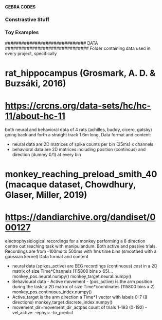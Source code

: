 #### CEBRA CODES


### Constrastive Stuff


### Toy Examples


############################## DATA ###############################
Folder containing data used in every project, specifically
# rat_hippocampus (Grosmark, A. D. & Buzsáki, 2016)
# https://crcns.org/data-sets/hc/hc-11/about-hc-11
both neural and behavioral data of 4 rats (achilles, buddy, cicero, gatsby) going back and forth a straight track 1.6m long. 
Data format and content:
- neural data are 2D matrices of spike counts per bin (25ms) x channels
- behavioral data are 2D matrices including position (continous) and direction (dummy 0/1) at every bin

# monkey_reaching_preload_smith_40 (macaque dataset, Chowdhury, Glaser, Miller, 2019)
# https://dandiarchive.org/dandiset/000127 
electrophysiological recordings for a monkey performing a 8 direction centre out reaching task with manipulandum. Both active and passive trials. Recordings are from -100ms to 500ms with 1ms time bins (smoothed with a gaussian kernel)
Data format and content
- neural data (spikes_active) are  EEG recordings (continuous) cast in a  2D matrix of size  Time*Channels (115800 bins x 65)...
    monkey_pos.neural.numpy()
    monkey_target.neural.numpy()
- Behavioural data - Active movement - (pos_active) is the arm position during the task; a 2D matrix of size Time*coordinates (115800 bins x 2)     
    monkey_pos.continuous_index.numpy()
- Active_target is the arm direction a Time*1 vector with labels 0-7 (8 directions)
    monkey_target.discrete_index.numpy()
- movement_dir=movement_dir_actpas count of trials 1-193 (0-192)
-vel_active:
-ephys:
-to_predict







